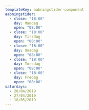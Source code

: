 ```yaml
---
templateKey: aabningstider-component
aabningstider:
  - close: "18:00"
    day: Mandag
    open: "08:00"
  - close: "18:00"
    day: Tirsdag
    open: "08:00"
  - close: "18:00"
    day: Onsdag
    open: "08:00"
  - close: "18:00"
    day: Torsdag
    open: "08:00"
  - close: "18:00"
    day: Fredag
    open: "08:00"
saturdays:
  - 20/04/2019
  - 27/04/2019
  - 18/05/2019
---
```

